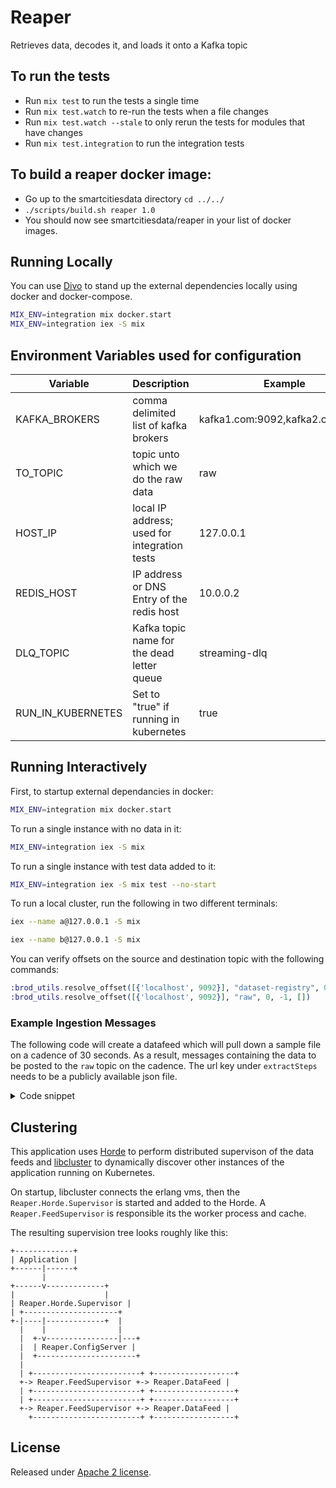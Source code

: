 # Reaper

Retrieves data, decodes it, and loads it onto a Kafka topic

## To run the tests

- Run `mix test` to run the tests a single time
- Run `mix test.watch` to re-run the tests when a file changes
- Run `mix test.watch --stale` to only rerun the tests for modules that have changes
- Run `mix test.integration` to run the integration tests

## To build a reaper docker image:

- Go up to the smartcitiesdata directory `cd ../../`
- `./scripts/build.sh reaper 1.0`
- You should now see smartcitiesdata/reaper in your list of docker images.

## Running Locally

You can use [Divo](https://hexdocs.pm/divo/) to stand up the external dependencies locally using docker and docker-compose.

```bash
MIX_ENV=integration mix docker.start
MIX_ENV=integration iex -S mix
```

## Environment Variables used for configuration

| Variable          | Description                                  | Example                         |
| ----------------- | -------------------------------------------- | ------------------------------- |
| KAFKA_BROKERS     | comma delimited list of kafka brokers        | kafka1.com:9092,kafka2.com:9092 |
| TO_TOPIC          | topic unto which we do the raw data          | raw                             |
| HOST_IP           | local IP address; used for integration tests | 127.0.0.1                       |
| REDIS_HOST        | IP address or DNS Entry of the redis host    | 10.0.0.2                        |
| DLQ_TOPIC         | Kafka topic name for the dead letter queue   | streaming-dlq                   |
| RUN_IN_KUBERNETES | Set to "true" if running in kubernetes       | true                            |

## Running Interactively

First, to startup external dependancies in docker:

```bash
MIX_ENV=integration mix docker.start
```

To run a single instance with no data in it:

```bash
MIX_ENV=integration iex -S mix
```

To run a single instance with test data added to it:

```bash
MIX_ENV=integration iex -S mix test --no-start
```

To run a local cluster, run the following in two different terminals:

```bash
iex --name a@127.0.0.1 -S mix
```

```bash
iex --name b@127.0.0.1 -S mix
```

You can verify offsets on the source and destination topic with the following commands:

```elixir
:brod_utils.resolve_offset([{'localhost', 9092}], "dataset-registry", 0, -1, [])
:brod_utils.resolve_offset([{'localhost', 9092}], "raw", 0, -1, [])
```

### Example Ingestion Messages

The following code will create a datafeed which will pull down a sample file on a cadence of 30 seconds. As a result, messages containing the data to be posted to the `raw` topic on the cadence. The url key under `extractSteps` needs to be a publicly available json file.

<details>
  <summary>Code snippet</summary>

```elixir
ingestion = %SmartCity.Ingestion{
  allow_duplicates: true,
  cadence: "*/30 * * * * *",
  extractSteps: [
    %{
      assigns: %{},
      context: %{
        action: "GET",
        body: %{},
        headers: [],
        protocol: nil,
        queryParams: [],
        url: "https://jsonplaceholder.typicode.com/posts/1"
      },
      ingestion_id: "a8416a75-8359-4dd0-8419-c64c85d63772",
      sequence: 52,
      type: "http"
    }
  ],
  id: "a8416a75-8359-4dd0-8419-c64c85d63772",
  name: "JSON Placeholder Posts Ingestion",
  schema: [
    %{
      biased: "No",
      demographic: "None",
      description: "",
      ingestion_id: "a8416a75-8359-4dd0-8419-c64c85d63772",
      masked: "N/A",
      name: "body",
      pii: "None",
      sequence: 197,
      subSchema: [],
      type: "string"
    },
    %{
      biased: "No",
      demographic: "None",
      description: "",
      ingestion_id: "a8416a75-8359-4dd0-8419-c64c85d63772",
      masked: "N/A",
      name: "id",
      pii: "None",
      sequence: 198,
      subSchema: [],
      type: "integer"
    },
    %{
      biased: "No",
      demographic: "None",
      description: "",
      ingestion_id: "a8416a75-8359-4dd0-8419-c64c85d63772",
      masked: "N/A",
      name: "title",
      pii: "None",
      sequence: 199,
      subSchema: [],
      type: "string"
    },
    %{
      biased: "No",
      demographic: "None",
      description: "",
      ingestion_id: "a8416a75-8359-4dd0-8419-c64c85d63772",
      masked: "N/A",
      name: "userId",
      pii: "None",
      sequence: 200,
      subSchema: [],
      type: "integer"
    }
  ],
  sourceFormat: "application/json",
  targetDataset: "af7e0ad6-71d7-4ccb-9bed-56d6e1f91fff",
  topLevelSelector: nil,
  transformations: []
}
 Brook.Event.send(Reaper.instance_name(), "ingestion:update", :reaper, ingestion)
```

</details>

## Clustering

This application uses [Horde](https://hexdocs.pm/horde/api-reference.html) to perform distributed supervison of the data feeds and [libcluster](https://hexdocs.pm/libcluster/readme.html) to dynamically discover other instances of the application running on Kubernetes.

On startup, libcluster connects the erlang vms, then the `Reaper.Horde.Supervisor` is started and added to the Horde. A `Reaper.FeedSupervisor` is responsible its the worker process and cache.

The resulting supervision tree looks roughly like this:

```
+-------------+
| Application |
+------|------+
       |
+------v-------------+
|                    |
| Reaper.Horde.Supervisor |
| +---------------------+
+-|----|-------------+  |
  |    |                |
  |  +-v----------------|---+
  |  | Reaper.ConfigServer |
  |  +----------------------+
  |
  | +------------------------+ +------------------+
  +-> Reaper.FeedSupervisor +-> Reaper.DataFeed |
  | +------------------------+ +------------------+
  | +------------------------+ +------------------+
  +-> Reaper.FeedSupervisor +-> Reaper.DataFeed |
    +------------------------+ +------------------+
```

## License

Released under [Apache 2 license](https://github.com/UrbanOS-Public/reaper/blob/master/LICENSE).
